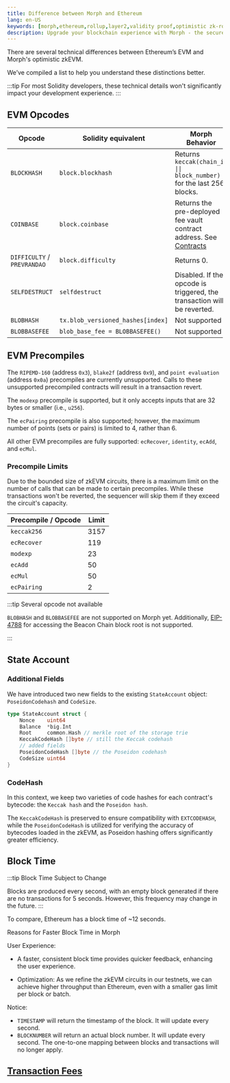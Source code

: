 ```yaml
---
title: Difference between Morph and Ethereum
lang: en-US
keywords: [morph,ethereum,rollup,layer2,validity proof,optimistic zk-rollup]
description: Upgrade your blockchain experience with Morph - the secure decentralized, cost0efficient, and high-performing optimistic zk-rollup solution. Try it now!
---
```


There are several technical differences between Ethereum’s EVM and Morph's optimistic zkEVM.

We’ve compiled a list to help you understand these distinctions better.

:::tip
For most Solidity developers, these technical details won't significantly impact your development experience.
:::

## EVM Opcodes


| Opcode                      | Solidity equivalent | Morph Behavior                                                                                            |
| --------------------------- | ------------------- | ---------------------------------------------------------------------------------------------------------- |
| `BLOCKHASH`                 | `block.blockhash`   | Returns `keccak(chain_id \|\| block_number)` for the last 256 blocks.                                      |
| `COINBASE`                  | `block.coinbase`    | Returns the pre-deployed fee vault contract address. See [Contracts](../../build-on-morph/developer-resources/1-contracts.md) |
| `DIFFICULTY` / `PREVRANDAO` | `block.difficulty`  | Returns 0.                                                                                                 |
| `SELFDESTRUCT`              | `selfdestruct`      | Disabled. If the opcode is triggered, the transaction will be reverted.                     |
| `BLOBHASH`              | `tx.blob_versioned_hashes[index]`      | Not supported                     |
| `BLOBBASEFEE`              | `blob_base_fee = BLOBBASEFEE()`      | Not supported                    |

## EVM Precompiles

The `RIPEMD-160` (address `0x3`), `blake2f` (address `0x9`), and `point evaluation` (address `0x0a`) precompiles are currently unsupported. Calls to these unsupported precompiled contracts will result in a transaction revert.

The `modexp` precompile is supported, but it only accepts inputs that are 32 bytes or smaller (i.e., `u256`).

The `ecPairing` precompile is also supported; however, the maximum number of points (sets or pairs) is limited to 4, rather than 6.

All other EVM precompiles are fully supported: `ecRecover`, `identity`, `ecAdd`, and `ecMul`.

### Precompile Limits

Due to the bounded size of zkEVM circuits, there is a maximum limit on the number of calls that can be made to certain precompiles. While these transactions won't be reverted, the sequencer will skip them if they exceed the circuit's capacity.


| Precompile / Opcode | Limit | 
| ------------------- | ----- |
| `keccak256`         | 3157  |
| `ecRecover`         | 119   |
| `modexp`            | 23    |
| `ecAdd`             | 50    |
| `ecMul`             | 50    |
| `ecPairing`         | 2     |

:::tip Several opcode not available

`BLOBHASH` and `BLOBBASEFEE` are not supported on Morph yet. Additionally, [EIP-4788](https://eips.ethereum.org/EIPS/eip-4788) for accessing the Beacon Chain block root is not supported. 

:::

## State Account

### **Additional Fields**

We have introduced two new fields to the existing `StateAccount` object: `PoseidonCodehash` and `CodeSize`.

```go
type StateAccount struct {
	Nonce    uint64
	Balance  *big.Int
	Root     common.Hash // merkle root of the storage trie
	KeccakCodeHash []byte // still the Keccak codehash
	// added fields
	PoseidonCodeHash []byte // the Poseidon codehash
	CodeSize uint64
}
```
### **CodeHash**

In this context, we keep two varieties of code hashes for each contract's bytecode: the `Keccak hash` and the `Poseidon hash`.

The `KeccakCodeHash` is preserved to ensure compatibility with `EXTCODEHASH`, while the `PoseidonCodeHash` is utilized for verifying the accuracy of bytecodes loaded in the zkEVM, as Poseidon hashing offers significantly greater efficiency.

## Block Time

:::tip Block Time Subject to Change

Blocks are produced every second, with an empty block generated if there are no transactions for 5 seconds. However, this frequency may change in the future.
:::

To compare, Ethereum has a block time of ~12 seconds.

Reasons for Faster Block Time in Morph

User Experience: 

- A faster, consistent block time provides quicker feedback, enhancing the user experience.

- Optimization: As we refine the zkEVM circuits in our testnets, we can achieve higher throughput than Ethereum, even with a smaller gas limit per block or batch.


Notice:
- `TIMESTAMP` will return the timestamp of the block. It will update every second.
- `BLOCKNUMBER` will return an actual block number. It will update every second. The one-to-one mapping between blocks and transactions will no longer apply.


## [Transaction Fees](../../build-on-morph/build-on-morph/4-understand-transaction-cost-on-morph.md)
